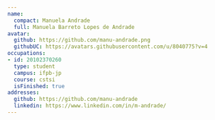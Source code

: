 ```yaml
---
name:
  compact: Manuela Andrade
  full: Manuela Barreto Lopes de Andrade
avatar:
  github: https://github.com/manu-andrade.png
  githubUC: https://avatars.githubusercontent.com/u/8040775?v=4
occupations:
- id: 20102370260
  type: student
  campus: ifpb-jp
  course: cstsi
  isFinished: true
addresses:
  github: https://github.com/manu-andrade
  linkedin: https://www.linkedin.com/in/m-andrade/
---
```


